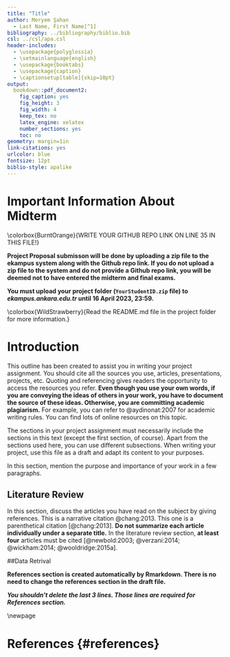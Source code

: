 ```yaml
---
title: "Title"
author: Meryem Şahan
  - Last Name, First Name[^1]
bibliography: ../bibliography/biblio.bib
csl: ../csl/apa.csl
header-includes:
  - \usepackage{polyglossia}
  - \setmainlanguage{english}
  - \usepackage{booktabs}
  - \usepackage{caption} 
  - \captionsetup[table]{skip=10pt}
output:
  bookdown::pdf_document2:
    fig_caption: yes
    fig_height: 3
    fig_width: 4
    keep_tex: no
    latex_engine: xelatex
    number_sections: yes
    toc: no
geometry: margin=1in
link-citations: yes
urlcolor: blue
fontsize: 12pt
biblio-style: apalike
---
```



<!-- ======================================================================= -->
<!-- ============================== FOOTNOTES ============================== -->
<!-- ======================================================================= -->
[^1]: Student ID, [Github Repo](https://github.com/YOUR_USER_NAME_HERE/YOUR_REPO_NAME_HERE)

# Important Information About Midterm

\colorbox{BurntOrange}{WRITE YOUR GITHUB REPO LINK ON LINE 35 IN THIS FILE!}

**Project Proposal submisson will be done by uploading a zip file to the ekampus system along with the Github repo link. If you do not upload a zip file to the system and do not provide a Github repo link, you will be deemed not to have entered the midterm and final exams.**

**You must upload your project folder (`YourStudentID.zip` file) to *ekampus.ankara.edu.tr* until 16 April 2023, 23:59.**

\colorbox{WildStrawberry}{Read the README.md file in the project folder for more information.}

# Introduction
This outline has been created to assist you in writing your project assignment. You should cite all the sources you use, articles, presentations, projects, etc. Quoting and referencing gives readers the opportunity to access the resources you refer. **Even though you use your own words, if you are conveying the ideas of others in your work, you have to document the source of these ideas. Otherwise, you are committing academic plagiarism.** For example, you can refer to @aydinonat:2007 for academic writing rules. You can find lots of online resources on this topic.

The sections in your project assignment must necessarily include the sections in this text (except the first section, of course). Apart from the sections used here, you can use different subsections. When writing your project, use this file as a draft and adapt its content to your purposes.

In this section, mention the purpose and importance of your work in a few paragraphs.

## Literature Review

In this section, discuss the articles you have read on the subject by giving references. This is a narrative citation @chang:2013. This one is a parenthetical citation [@chang:2013]. **Do not summarize each article individually under a separate title.** In the literature review section, **at least four** articles must be cited [@newbold:2003; @verzani:2014; @wickham:2014; @wooldridge:2015a].



##Data Retrival















**References section is created automatically by Rmarkdown. There is no need to change the references section in the draft file.**

**_You shouldn't delete the last 3 lines. Those lines are required for References section._**

\newpage
# References {#references}
<div id="refs"></div>

